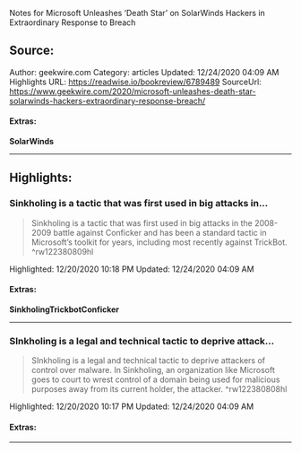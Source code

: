 Notes for Microsoft Unleashes ‘Death Star’ on SolarWinds Hackers in Extraordinary Response to Breach

## Source:
Author: geekwire.com
Category: articles
Updated: 12/24/2020 04:09 AM
Highlights URL: https://readwise.io/bookreview/6789489
SourceUrl: https://www.geekwire.com/2020/microsoft-unleashes-death-star-solarwinds-hackers-extraordinary-response-breach/


#### Extras:
**SolarWinds**



 
-----
 ## Highlights:

### Sinkholing is a tactic that was first used in big attacks in...
>Sinkholing is a tactic that was first used in big attacks in the 2008-2009 battle against Conficker and has been a standard tactic in Microsoft’s toolkit for years, including most recently against TrickBot. ^rw122380809hl


Highlighted: 12/20/2020 10:18 PM
Updated: 12/24/2020 04:09 AM


#### Extras:
**Sinkholing****Trickbot****Conficker**




------

### SInkholing is a legal and technical tactic to deprive attack...
>SInkholing is a legal and technical tactic to deprive attackers of control over malware. In Sinkholing, an organization like Microsoft goes to court to wrest control of a domain being used for malicious purposes away from its current holder, the attacker. ^rw122380808hl


Highlighted: 12/20/2020 10:17 PM
Updated: 12/24/2020 04:09 AM


#### Extras:





------

